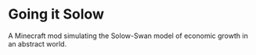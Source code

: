 Going it Solow
=========

A Minecraft mod simulating the Solow-Swan model of economic growth in an abstract world.
